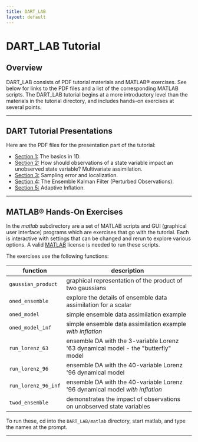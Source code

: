 ```yaml
---
title: DART_LAB
layout: default
---
```


# DART_LAB Tutorial

## Overview

DART_LAB consists of PDF tutorial materials and MATLAB® exercises.
See below for links to the PDF files and a list of the
corresponding MATLAB scripts.
The DART_LAB tutorial begins at a more introductory level than the materials in
the tutorial directory, and includes hands-on exercises at several points.
<!-- In a workshop setting, the full tutorial materials and exercises took
about 1.5 days to complete. -->

<span id="Presentations"></span>

-----

## DART Tutorial Presentations

Here are the PDF files for the presentation part of the tutorial:

<!--   is this right for GH-pages? 
  - [Section 1:](../DART_LAB/DART_LAB_Section01.pdf) The basics in 1D.
  - [Section 2:](../DART_LAB/DART_LAB_Section02.pdf) How should
    observations of a state variable impact an unobserved state
    variable? Multivariate assimilation.
  - [Section 3:](../DART_LAB/DART_LAB_Section03.pdf) Sampling error and
    localization.
  - [Section 4:](../DART_LAB/DART_LAB_Section04.pdf) The Ensemble
    Kalman Filter (Perturbed Observations).
  - [Section 5:](../DART_LAB/DART_LAB_Section05.pdf) Adaptive
    Inflation.
======= because the one below is right for GitHub viewing -->
 - [Section 1:](../DART_LAB/presentation/DART_LAB_Section01.pdf)
   The basics in 1D.
 - [Section 2:](../DART_LAB/presentation/DART_LAB_Section02.pdf)
   How should observations of a state variable impact an unobserved state variable?
   Multivariate assimilation.
 - [Section 3:](../DART_LAB/presentation/DART_LAB_Section03.pdf)
   Sampling error and localization.
 - [Section 4:](../DART_LAB/presentation/DART_LAB_Section04.pdf)
   The Ensemble Kalman Filter (Perturbed Observations).
 - [Section 5:](../DART_LAB/presentation/DART_LAB_Section05.pdf)
   Adaptive Inflation.

<span id="Matlab"></span>

-----

## MATLAB® Hands-On Exercises

In the *matlab* subdirectory are a set of MATLAB scripts and GUI
(graphical user interface) programs which are exercises that go with the
tutorial. Each is interactive with settings that can be changed and
rerun to explore various options. A valid
[MATLAB](http://www.mathworks.com/products/matlab/) license is needed to
run these scripts.

The exercises use the following functions:

| function            | description |
| ---                 | ---         |
| `gaussian_product`  | graphical representation of the product of two gaussians |
| `oned_ensemble`     | explore the details of ensemble data assimilation for a scalar |
| `oned_model`        | simple ensemble data assimilation example |
| `oned_model_inf`    | simple ensemble data assimilation example *with inflation* |
| `run_lorenz_63`     | ensemble DA with the 3-variable Lorenz '63 dynamical model - the "butterfly" model |
| `run_lorenz_96`     | ensemble DA with the 40-variable Lorenz '96 dynamical model |
| `run_lorenz_96_inf` | ensemble DA with the 40-variable Lorenz '96 dynamical model *with inflation* |
| `twod_ensemble`     | demonstrates the impact of observations on unobserved state variables |

To run these, cd into the `DART_LAB/matlab` directory, start matlab, and
type the names at the prompt.

-----
